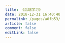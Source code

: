```yaml
---
title: 《后端学习》
date: 2018-12-31 16:40:40
permalink: /pages/a0fb53/
article: false
comment: false
editLink: false
---
```

